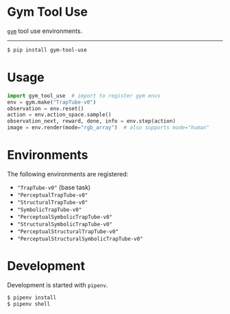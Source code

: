 # Gym Tool Use

[`gym`](http://gym.openai.com/docs/) tool use environments.

<hr/>

```sh
$ pip install gym-tool-use
```

# Usage

```python
import gym_tool_use  # import to register gym envs
env = gym.make("TrapTube-v0")
observation = env.reset()
action = env.action_space.sample()
observation_next, reward, done, info = env.step(action)
image = env.render(mode="rgb_array")  # also supports mode="human"
```

# Environments

The following environments are registered:

- `"TrapTube-v0"` (base task)
- `"PerceptualTrapTube-v0"`
- `"StructuralTrapTube-v0"`
- `"SymbolicTrapTube-v0"`
- `"PerceptualSymbolicTrapTube-v0"`
- `"StructuralSymbolicTrapTube-v0"`
- `"PerceptualStructuralTrapTube-v0"`
- `"PerceptualStructuralSymbolicTrapTube-v0"`

# Development

Development is started with `pipenv`.

```sh
$ pipenv install
$ pipenv shell
```
